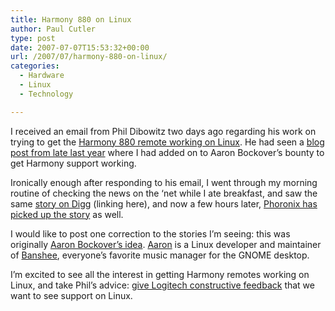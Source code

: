 ```yaml
---
title: Harmony 880 on Linux
author: Paul Cutler
type: post
date: 2007-07-07T15:53:32+00:00
url: /2007/07/harmony-880-on-linux/
categories:
  - Hardware
  - Linux
  - Technology

---
```

I received an email from Phil Dibowitz two days ago regarding his work on trying to get the [Harmony 880 remote working on Linux][1]. He had seen a [blog post from late last year][2] where I had added on to Aaron Bockover&#8217;s bounty to get Harmony support working.

Ironically enough after responding to his email, I went through my morning routine of checking the news on the &#8216;net while I ate breakfast, and saw the same [story on Digg][3] (linking here), and now a few hours later, [Phoronix has picked up the story][4] as well.

I would like to post one correction to the stories I&#8217;m seeing: this was originally [Aaron Bockover&#8217;s idea][5]. [Aaron][6] is a Linux developer and maintainer of [Banshee][7], everyone&#8217;s favorite music manager for the GNOME desktop.

I&#8217;m excited to see all the interest in getting Harmony remotes working on Linux, and take Phil&#8217;s advice: [give Logitech constructive feedback][8] that we want to see support on Linux.

 [1]: http://www.phildev.net/phil/blog/index.php?title=writing_a_linux_driver_for_harmony_remot&more=1&c=1&tb=1&pb=1
 [2]: http://www.paulcutler.org/blog/?p=600
 [3]: http://www.digg.com/linux_unix/Logitech_gives_Linux_users_the_finger
 [4]: http://www.phoronix.com/scan.php?page=news_item&px=NTg3Mw
 [5]: http://abock.org/2006/12/13/harmony-880-remote-on-linux/
 [6]: http://abock.org
 [7]: http://www.banshee-project.org
 [8]: http://www.logitech.com/index.cfm/support_downloads/